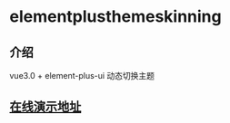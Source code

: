 # elementplusthemeskinning

## 介绍
vue3.0 + element-plus-ui 动态切换主题

## [在线演示地址](https://elementplusthemes-4e013xa7b1a3fe-1258070891.tcloudbaseapp.com/#/themeSwitching)
